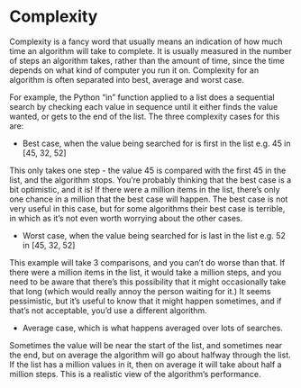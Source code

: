 # Complexity

Complexity is a fancy word that usually means an indication of how much time an algorithm will take to complete. 
It is usually measured in the number of steps an algorithm takes, rather than the amount of time, since the time depends on what kind of computer you run it on. 
Complexity for an algorithm is often separated into best, average and worst case. 

For example, the Python “in” function applied to a list does a sequential search by checking each value in sequence until it either finds the value wanted, or gets to the end of the list.
The three complexity cases for this are:

- Best case, when the value being searched for is first in the list e.g. 45 in [45, 32, 52]

This only takes one step - the value 45 is compared with the first 45 in the list, and the algorithm stops. 
You’re probably thinking that the best case is a bit optimistic, and it is! 
If there were a million items in the list, there’s only one chance in a million that the best case will happen. 
The best case is not very useful in this case, but for some algorithms their best case is terrible, in which as it’s not even worth worrying about the other cases.

- Worst case, when the value being searched for is last in the list e.g. 52 in [45, 32, 52]

This example will take 3 comparisons, and you can’t do worse than that. 
If there were a million items in the list, it would take a million steps, and you need to be aware that there’s this possibility that it might occasionally take that long (which would really annoy the person waiting for it.) 
It seems pessimistic, but it’s useful to know that it might happen sometimes, and if that’s not acceptable, you’d use a different algorithm.

- Average case, which is what happens averaged over lots of searches. 

Sometimes the value will be near the start of the list, and sometimes near the end, but on average the algorithm will go about halfway through the list. 
If the list has a million values in it, then on average it will take about half a million steps. 
This is a realistic view of the algorithm’s performance.


